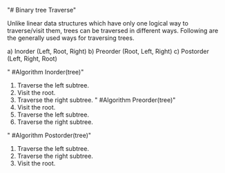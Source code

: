 "# Binary tree  Traverse" 


Unlike linear data structures which have only one logical way to traverse/visit them, trees can be traversed in different ways. Following are the generally used ways for traversing trees.

a) Inorder (Left, Root, Right) 
b) Preorder (Root, Left, Right) 
c) Postorder (Left, Right, Root)

" #Algorithm Inorder(tree)"
   1. Traverse the left subtree.
   2. Visit the root.
   3. Traverse the right subtree. 
" #Algorithm Preorder(tree)"
   1. Visit the root.
   2. Traverse the left subtree. 
   3. Traverse the right subtree.

" #Algorithm Postorder(tree)"
   1. Traverse the left subtree. 
   2. Traverse the right subtree.
   3. Visit the root.


